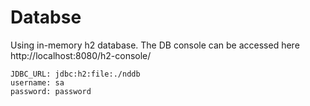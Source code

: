 # Databse
Using in-memory h2 database. The DB console can be  accessed here http://localhost:8080/h2-console/
```
JDBC_URL: jdbc:h2:file:./nddb
username: sa
password: password 
```